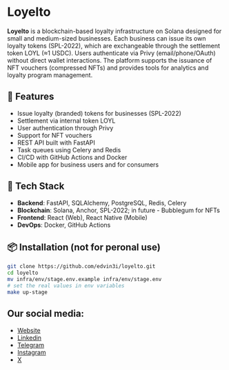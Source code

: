 # Loyelto

**Loyelto** is a blockchain-based loyalty infrastructure on Solana designed for small and medium-sized businesses. Each business can issue its own loyalty tokens (SPL-2022), which are exchangeable through the settlement token LOYL (≈1 USDC). Users authenticate via Privy (email/phone/OAuth) without direct wallet interactions. The platform supports the issuance of NFT vouchers (compressed NFTs) and provides tools for analytics and loyalty program management.

## 🚀 Features

- Issue loyalty (branded) tokens for businesses (SPL-2022)
- Settlement via internal token LOYL
- User authentication through Privy
- Support for NFT vouchers
- REST API built with FastAPI
- Task queues using Celery and Redis
- CI/CD with GitHub Actions and Docker
- Mobile app for business users and for consumers

## 🧱 Tech Stack

- **Backend**: FastAPI, SQLAlchemy, PostgreSQL, Redis, Celery
- **Blockchain**: Solana, Anchor, SPL-2022; in future - Bubblegum for NFTs
- **Frontend**: React (Web), React Native (Mobile)
- **DevOps**: Docker, GitHub Actions

## 📦 Installation (not for peronal use)

```bash
git clone https://github.com/edvin3i/loyelto.git
cd loyelto
mv infra/env/stage.env.example infra/env/stage.env
# set the real values in env variables
make up-stage
```
## Our social media:
- [Website](https:loyel.to)
- [Linkedin](https://www.linkedin.com/company/loyelto)
- [Telegram](https://t.me/loyelto)
- [Instagram](https://www.instagram.com/loyelto)
- [X](https://x.com/loyelto75)
